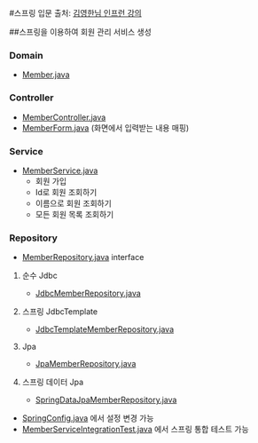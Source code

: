 #스프링 입문
출처: [김영한님 인프런 강의](https://www.inflearn.com/course/%EC%8A%A4%ED%94%84%EB%A7%81-%EC%9E%85%EB%AC%B8-%EC%8A%A4%ED%94%84%EB%A7%81%EB%B6%80%ED%8A%B8/dashboard)

##스프링을 이용하여 회원 관리 서비스 생성

### Domain
- [Member.java](src/main/java/hello/hellospring/domain/Member.java)

### Controller
- [MemberController.java](src/main/java/hello/hellospring/controller/MemberController.java)
- [MemberForm.java](src/main/java/hello/hellospring/controller/MemberForm.java) (화면에서 입력받는 내용 매핑)

### Service
- [MemberService.java](src/main/java/hello/hellospring/service/MemberService.java)
    - 회원 가입
    - Id로 회원 조회하기
    - 이름으로 회원 조회하기
    - 모든 회원 목록 조회하기
    
### Repository
- [MemberRepository.java](src/main/java/hello/hellospring/repository/MemberRepository.java) interface
1. 순수 Jdbc
    - [JdbcMemberRepository.java](src/main/java/hello/hellospring/repository/JdbcMemberRepository.java)
    
2. 스프링 JdbcTemplate
    - [JdbcTemplateMemberRepository.java](src/main/java/hello/hellospring/repository/JdbcTemplateMemberRepository.java)
    
3. Jpa
    - [JpaMemberRepository.java](src/main/java/hello/hellospring/repository/JpaMemberRepository.java)
    
4. 스프링 데이터 Jpa
    - [SpringDataJpaMemberRepository.java](src/main/java/hello/hellospring/repository/SpringDataJpaMemberRepository.java)
    
- [SpringConfig.java](src/main/java/hello/hellospring/SpringConfig.java) 에서 설정 변경 가능
- [MemberServiceIntegrationTest.java](src/test/java/hello/hellospring/service/MemberServiceIntegrationTest.java) 에서 스프링 통합 테스트 가능